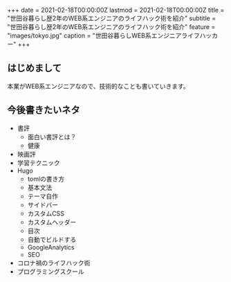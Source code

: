 +++
date = 2021-02-18T00:00:00Z
lastmod = 2021-02-18T00:00:00Z
title = "世田谷暮らし歴2年のWEB系エンジニアのライフハック術を紹介"
subtitle = "世田谷暮らし歴2年のWEB系エンジニアのライフハック術を紹介"
feature = "images/tokyo.jpg"
caption = "世田谷暮らしWEB系エンジニアライフハッカー"
+++

## はじめまして
本業がWEB系エンジニアなので、技術的なことも書いていきます。

## 今後書きたいネタ
- 書評
  - 面白い書評とは？
  - 健康
- 映画評
- 学習テクニック
- Hugo
  - tomlの書き方
  - 基本文法
  - テーマ自作
  - サイドバー
  - カスタムCSS
  - カスタムヘッダー
  - 目次
  - 自動でビルドする
  - GoogleAnalytics
  - SEO
- コロナ禍のライフハック術
- プログラミングスクール